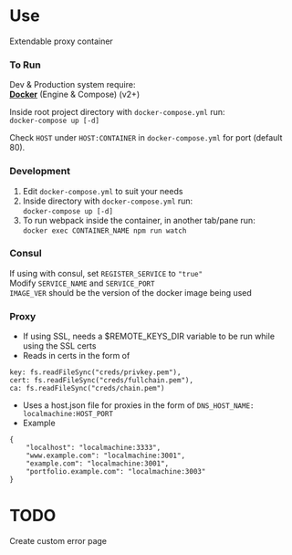 
# Use  

Extendable proxy container  

### To Run

Dev & Production system require:  
**[Docker](https://docs.docker.com/engine/installation/)** (Engine & Compose) (v2+)  

Inside root project directory with `docker-compose.yml` run:  
`docker-compose up [-d]`   

Check `HOST` under `HOST:CONTAINER` in `docker-compose.yml` for port (default 80).  

### Development  
1) Edit `docker-compose.yml` to suit your needs   
2) Inside directory with `docker-compose.yml` run:  
`docker-compose up [-d]`  
3) To run webpack inside the container, in another tab/pane run:  
`docker exec CONTAINER_NAME npm run watch`

### Consul

If using with consul, set `REGISTER_SERVICE` to `"true"`  
Modify `SERVICE_NAME` and `SERVICE_PORT`  
`IMAGE_VER` should be the version of the docker image being used  

### Proxy
- If using SSL, needs a $REMOTE_KEYS_DIR variable to be run while using the SSL certs  
 - Reads in certs in the form of
 ```
 key: fs.readFileSync("creds/privkey.pem"),  
 cert: fs.readFileSync("creds/fullchain.pem"),  
 ca: fs.readFileSync("creds/chain.pem")  
 ```
- Uses a host.json file for proxies in the form of `DNS_HOST_NAME: localmachine:HOST_PORT`  
 - Example
```
{
    "localhost": "localmachine:3333",
    "www.example.com": "localmachine:3001",
    "example.com": "localmachine:3001",
    "portfolio.example.com": "localmachine:3003"
}
```

# TODO
Create custom error page
